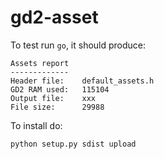 # gd2-asset

To test run `go`, it should produce:

    Assets report
    -------------
    Header file:    default_assets.h
    GD2 RAM used:   115104
    Output file:    xxx
    File size:      29988

To install do:

    python setup.py sdist upload
